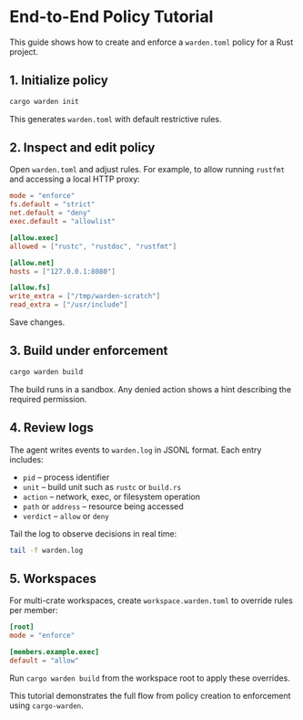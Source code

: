 # End-to-End Policy Tutorial

This guide shows how to create and enforce a `warden.toml` policy for a Rust project.

## 1. Initialize policy

```bash
cargo warden init
```

This generates `warden.toml` with default restrictive rules.

## 2. Inspect and edit policy

Open `warden.toml` and adjust rules. For example, to allow running `rustfmt` and accessing a local HTTP proxy:

```toml
mode = "enforce"
fs.default = "strict"
net.default = "deny"
exec.default = "allowlist"

[allow.exec]
allowed = ["rustc", "rustdoc", "rustfmt"]

[allow.net]
hosts = ["127.0.0.1:8080"]

[allow.fs]
write_extra = ["/tmp/warden-scratch"]
read_extra = ["/usr/include"]
```

Save changes.

## 3. Build under enforcement

```bash
cargo warden build
```

The build runs in a sandbox. Any denied action shows a hint describing the required permission.

## 4. Review logs

The agent writes events to `warden.log` in JSONL format. Each entry includes:

- `pid` – process identifier
- `unit` – build unit such as `rustc` or `build.rs`
- `action` – network, exec, or filesystem operation
- `path` or `address` – resource being accessed
- `verdict` – `allow` or `deny`

Tail the log to observe decisions in real time:

```bash
tail -f warden.log
```

## 5. Workspaces

For multi-crate workspaces, create `workspace.warden.toml` to override rules per member:

```toml
[root]
mode = "enforce"

[members.example.exec]
default = "allow"
```

Run `cargo warden build` from the workspace root to apply these overrides.

This tutorial demonstrates the full flow from policy creation to enforcement using `cargo-warden`.
